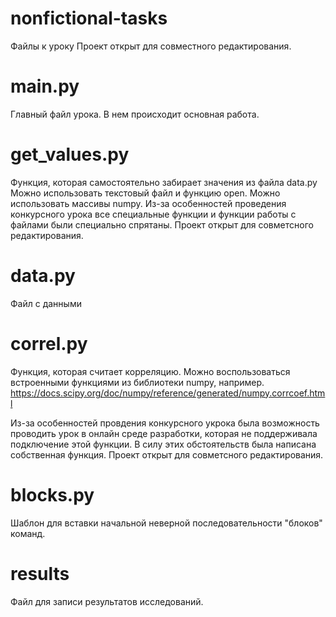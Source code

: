 # nonfictional-tasks
Файлы к уроку
Проект открыт для совместного редактирования. 


# main.py
Главный файл урока. 
В нем происходит основная работа. 

# get_values.py
Функция, которая самостоятельно забирает значения из файла data.py
Можно использовать текстовый файл и функцию open.
Можно использовать массивы numpy.
Из-за особенностей проведения конкурсного урока все специальные функции и функции работы с файлами были специально спрятаны.
Проект открыт для совметсного редактирования.


# data.py
Файл с данными

# correl.py
Функция, которая считает корреляцию.
Можно воспользоваться встроенными функциями из библиотеки numpy, например.
https://docs.scipy.org/doc/numpy/reference/generated/numpy.corrcoef.html

Из-за особенностей провдения конкурсного укрока была возможность проводить урок в онлайн среде разработки, которая не поддерживала подключение этой функции. В силу этих обстоятельств была написана собственная функция. 
Проект открыт для совметсного редактирования. 
 

# blocks.py
Шаблон для вставки начальной неверной последовательности "блоков" команд.

# results
Файл для записи результатов исследований.
